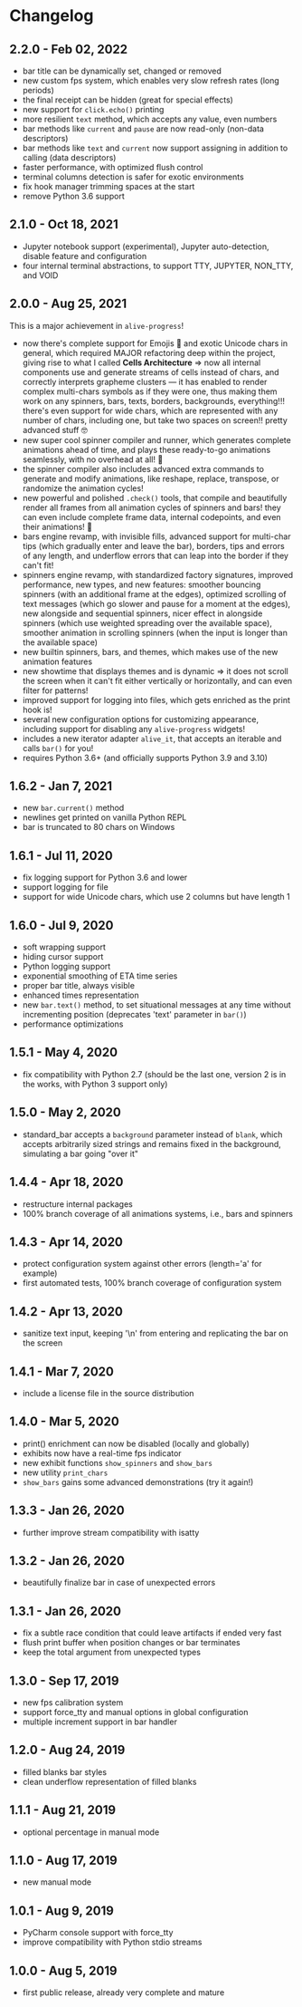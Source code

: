 # Changelog

## 2.2.0 - Feb 02, 2022
- bar title can be dynamically set, changed or removed
- new custom fps system, which enables very slow refresh rates (long periods)
- the final receipt can be hidden (great for special effects)
- new support for `click.echo()` printing
- more resilient `text` method, which accepts any value, even numbers
- bar methods like `current` and `pause` are now read-only (non-data descriptors)
- bar methods like `text` and `current` now support assigning in addition to calling (data descriptors)
- faster performance, with optimized flush control
- terminal columns detection is safer for exotic environments
- fix hook manager trimming spaces at the start
- remove Python 3.6 support


## 2.1.0 - Oct 18, 2021
- Jupyter notebook support (experimental), Jupyter auto-detection, disable feature and configuration
- four internal terminal abstractions, to support TTY, JUPYTER, NON_TTY, and VOID


## 2.0.0 - Aug 25, 2021
This is a major achievement in `alive-progress`!
- now there's complete support for Emojis 🤩 and exotic Unicode chars in general, which required MAJOR refactoring deep within the project, giving rise to what I called **Cells Architecture** => now all internal components use and generate streams of cells instead of chars, and correctly interprets grapheme clusters — it has enabled to render complex multi-chars symbols as if they were one, thus making them work on any spinners, bars, texts, borders, backgrounds, everything!!! there's even support for wide chars, which are represented with any number of chars, including one, but take two spaces on screen!! pretty advanced stuff 🤓
- new super cool spinner compiler and runner, which generates complete animations ahead of time, and plays these ready-to-go animations seamlessly, with no overhead at all! 🚀
- the spinner compiler also includes advanced extra commands to generate and modify animations, like reshape, replace, transpose, or randomize the animation cycles!
- new powerful and polished `.check()` tools, that compile and beautifully render all frames from all animation cycles of spinners and bars! they can even include complete frame data, internal codepoints, and even their animations! 👏
- bars engine revamp, with invisible fills, advanced support for multi-char tips (which gradually enter and leave the bar), borders, tips and errors of any length, and underflow errors that can leap into the border if they can't fit!
- spinners engine revamp, with standardized factory signatures, improved performance, new types, and new features: smoother bouncing spinners (with an additional frame at the edges), optimized scrolling of text messages (which go slower and pause for a moment at the edges), new alongside and sequential spinners, nicer effect in alongside spinners (which use weighted spreading over the available space), smoother animation in scrolling spinners (when the input is longer than the available space)
- new builtin spinners, bars, and themes, which makes use of the new animation features
- new showtime that displays themes and is dynamic => it does not scroll the screen when it can't fit either vertically or horizontally, and can even filter for patterns!
- improved support for logging into files, which gets enriched as the print hook is!
- several new configuration options for customizing appearance, including support for disabling any `alive-progress` widgets!
- includes a new iterator adapter `alive_it`, that accepts an iterable and calls `bar()` for you!
- requires Python 3.6+ (and officially supports Python 3.9 and 3.10)


## 1.6.2 - Jan 7, 2021
- new `bar.current()` method
- newlines get printed on vanilla Python REPL
- bar is truncated to 80 chars on Windows


## 1.6.1 - Jul 11, 2020
- fix logging support for Python 3.6 and lower
- support logging for file
- support for wide Unicode chars, which use 2 columns but have length 1


## 1.6.0 - Jul 9, 2020
- soft wrapping support
- hiding cursor support
- Python logging support
- exponential smoothing of ETA time series
- proper bar title, always visible
- enhanced times representation
- new `bar.text()` method, to set situational messages at any time without incrementing position (deprecates 'text' parameter in `bar()`)
- performance optimizations


## 1.5.1 - May 4, 2020
- fix compatibility with Python 2.7 (should be the last one, version 2 is in the works, with Python 3 support only)


## 1.5.0 - May 2, 2020
- standard_bar accepts a `background` parameter instead of `blank`, which accepts arbitrarily sized strings and remains fixed in the background, simulating a bar going "over it"


## 1.4.4 - Apr 18, 2020
- restructure internal packages
- 100% branch coverage of all animations systems, i.e., bars and spinners


## 1.4.3 - Apr 14, 2020
- protect configuration system against other errors (length='a' for example)
- first automated tests, 100% branch coverage of configuration system


## 1.4.2 - Apr 13, 2020
- sanitize text input, keeping '\n' from entering and replicating the bar on the screen


## 1.4.1 - Mar 7, 2020
- include a license file in the source distribution


## 1.4.0 - Mar 5, 2020
- print() enrichment can now be disabled (locally and globally)
- exhibits now have a real-time fps indicator
- new exhibit functions `show_spinners` and `show_bars`
- new utility `print_chars`
- `show_bars` gains some advanced demonstrations (try it again!)


## 1.3.3 - Jan 26, 2020
- further improve stream compatibility with isatty


## 1.3.2 - Jan 26, 2020
- beautifully finalize bar in case of unexpected errors


## 1.3.1 - Jan 26, 2020
- fix a subtle race condition that could leave artifacts if ended very fast
- flush print buffer when position changes or bar terminates
- keep the total argument from unexpected types


## 1.3.0 - Sep 17, 2019
- new fps calibration system
- support force_tty and manual options in global configuration
- multiple increment support in bar handler


## 1.2.0 - Aug 24, 2019
- filled blanks bar styles
- clean underflow representation of filled blanks


## 1.1.1 - Aug 21, 2019
- optional percentage in manual mode


## 1.1.0 - Aug 17, 2019
- new manual mode


## 1.0.1 - Aug 9, 2019
- PyCharm console support with force_tty
- improve compatibility with Python stdio streams


## 1.0.0 - Aug 5, 2019
- first public release, already very complete and mature
